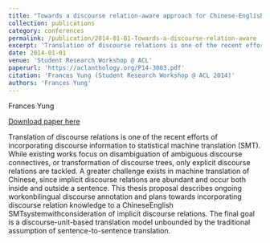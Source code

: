 ```yaml
---
title: "Towards a discourse relation-aware approach for Chinese-English machine translation"
collection: publications
category: conferences
permalink: /publication/2014-01-01-Towards-a-discourse-relation-aware
excerpt: 'Translation of discourse relations is one of the recent efforts of incorporating discourse information to statistical machine translation (SMT). While existing works focus on disambiguation of ambiguous discourse connectives, or transformation of discourse trees, only explicit discourse relations are tackled. A greater challenge exists in machine translation of Chinese, since implicit discourse relations are abundant and occur both inside and outside a sentence. This thesis proposal describes ongoing workonbilingual discourse annotation and plans towards incorporating discourse relation knowledge to a ChineseEnglish SMTsystemwithconsideration of implicit discourse relations. The final goal is a discourse-unit-based translation model unbounded by the traditional assumption of sentence-to-sentence translation.'
date: 2014-01-01
venue: 'Student Research Workshop @ ACL'
paperurl: 'https://aclanthology.org/P14-3003.pdf'
citation: 'Frances Yung (Student Research Workshop @ ACL 2014)'
authors: 'Frances Yung'
---
```

Frances Yung

<a href='https://aclanthology.org/P14-3003.pdf'>Download paper here</a>

Translation of discourse relations is one of the recent efforts of incorporating discourse information to statistical machine translation (SMT). While existing works focus on disambiguation of ambiguous discourse connectives, or transformation of discourse trees, only explicit discourse relations are tackled. A greater challenge exists in machine translation of Chinese, since implicit discourse relations are abundant and occur both inside and outside a sentence. This thesis proposal describes ongoing workonbilingual discourse annotation and plans towards incorporating discourse relation knowledge to a ChineseEnglish SMTsystemwithconsideration of implicit discourse relations. The final goal is a discourse-unit-based translation model unbounded by the traditional assumption of sentence-to-sentence translation.
